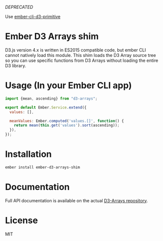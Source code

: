 *DEPRECATED*

Use [ember-cli-d3-primitive](https://github.com/ivanvanderbyl/ember-cli-d3-primitive)

# Ember D3 Arrays shim

D3.js version 4.x is written in ES2015 compatible code, but ember CLI cannot natively load this module. This shim loads the D3 Array source tree so you can use specific functions from D3 Arrays without loading the entire D3 library.

# Usage (In your Ember CLI app)

```js
import {mean, ascending} from "d3-arrays";

export default Ember.Service.extend({
  values: [],

  meanValues: Ember.computed('values.[]', function() {
    return mean(this.get('values').sort(ascending));
  }),
});
```

# Installation

```bash
ember install ember-d3-arrays-shim
```

# Documentation

Full API documentation is available on the actual [D3-Arrays repository](https://github.com/d3/d3-arrays).

# License

MIT
